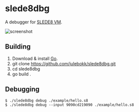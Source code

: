 # slede8dbg
A debugger for [SLEDE8 VM](https://github.com/PSTNorge/slede8/).

![screenshot](https://raw.githubusercontent.com/julebokk/slede8dbg/main/example/slede8dbg.png)

## Building

1. Download & install [Go](https://golang.org/doc/install).
2. git clone https://github.com/julebokk/slede8dbg.git
3. cd slede8dbg
4. go build .

## Debugging

```
$ ./slede8dbg debug ./example/hello.s8
$ ./slede8dbg debug --input 9090cd219090 ./example/hello.s8
```

